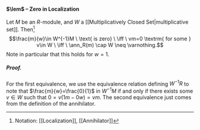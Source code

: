 #### $\lem$ – Zero in Localization
Let $M$ be an $R$-module, and $W$ a [[Multiplicatively Closed Set|multiplicative set]]. Then[^1]$$\frac{m}{w}\in W^{-1}M \ \text{ is zero} \ \iff \  vm=0 \textrm{ for some } v\in W \ \iff \ \ann_R(m) \cap W \neq \varnothing.$$Note in particular that this holds for $w=1$.

##### *Proof.*
For the first equivalence, we use the equivalence relation defining $W^{-1}R$ to note that $\frac{m}{w}=\frac{0}{1}$ in $W^{-1}M$ if and only if there exists some $v\in W$ such that $0=v(1m-0w)=vm$. The second equivalence just comes from the definition of the annihilator.

[^1]: Notation: [[Localization]], [[Annihilator]]